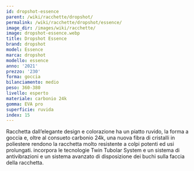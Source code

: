 ```yaml
---
id: dropshot-essence
parent: /wiki/racchette/dropshot/
permalink: /wiki/racchette/dropshot/essence/
image_dir: /images/wiki/racchette/
image: dropshot-essence.webp
title: Dropshot Essence
brand: dropshot
model: Essence
marca: dropshot
modello: essence
anno: '2021'
prezzo: '230'
forma: goccia
bilanciamento: medio
peso: 360-380
livello: esperto
materiale: carbonio 24k
gomma: EVA pro
superficie: ruvida
index: 15
---
```

Racchetta dall’elegante design e colorazione ha un piatto ruvido, la forma a goccia e, oltre al consueto carbonio 24k, una nuova fibra di cristalli in poliestere rendono la racchetta molto resistente a colpi potenti ed usi prolungati. incorpora le tecnologie Twin Tubolar System e un sistema di antivibrazioni e un sistema avanzato di disposizione dei buchi sulla faccia della racchetta.